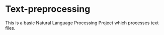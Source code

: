 # Text-preprocessing
This is a basic Natural Language Processing Project which processes text files.
